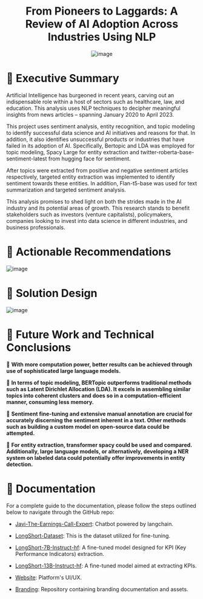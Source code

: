 <div align="center">
  
<h1 style="">From Pioneers to Laggards: A Review of AI Adoption Across Industries Using NLP</h1>

![image](https://github.com/sanchitkumar11/Review-of-AI-Adoption/assets/105491876/03d8c86f-db89-4690-a62e-9791e225c221)

</div>

<h1 style="">🤔 Executive Summary</h1>

Artificial Intelligence has burgeoned in recent years, carving out an indispensable role within a
host of sectors such as healthcare, law, and education. This analysis uses NLP techniques to
decipher meaningful insights from news articles – spanning January 2020 to April 2023.


This project uses sentiment analysis, entity recognition, and topic modeling to identify
successful data science and AI initiatives and reasons for that. In addition, it also identifies
unsuccessful products or industries that have failed in its adoption of AI. Specifically,
Bertopic and LDA was employed for topic modeling, Spacy Large for entity extraction and
twitter-roberta-base-sentiment-latest from hugging face for sentiment.


After topics were extracted from positive and negative sentiment articles respectively,
targeted entity extraction was implemented to identify sentiment towards these entities. In
addition, Flan-t5-base was used for text summarization and targeted sentiment analysis.


This analysis promises to shed light on both the strides made in the AI industry and its
potential areas of growth. This research stands to benefit stakeholders such as investors
(venture capitalists), policymakers, companies looking to invest into data science in different
industries, and business professionals.

<h1 style="">🚨 Actionable Recommendations</h1>

![image](https://github.com/sanchitkumar11/Review-of-AI-Adoption/assets/105491876/6c539248-6dbe-47e0-9e28-d396d531734e)

<h1 style="">🧠 Solution Design</h1>

![image](https://github.com/sanchitkumar11/Review-of-AI-Adoption/assets/105491876/34d16316-7b6c-4590-af14-b2916a7efbd5)

<h1 style="">🚀 Future Work and Technical Conclusions</h1>


💬 **With more computation power, better results can be achieved through use of
sophisticated large language models.**

📃 **In terms of topic modeling, BERTopic outperforms traditional methods such
as Latent Dirichlet Allocation (LDA). It excels in assembling similar topics into
coherent clusters and does so in a computation-efficient manner, consuming
less memory.**

🤖 **Sentiment fine-tuning and extensive manual annotation are crucial for
accurately discerning the sentiment inherent in a text. Other methods such as
building a custom model on open-source data could be attempted.**

🧐 **For entity extraction, transformer spacy could be used and compared.
Additionally, large language models, or alternatively, developing a NER system
on labeled data could potentially offer improvements in entity detection.**

<h1 style="">📖 Documentation</h1>
For a complete guide to the documentation, please follow the steps outlined below to navigate through the GitHub repo:

* [Javi-The-Earnings-Call-Expert](https://github.com/brief-ai-uchicago/Javi-The-Earnings-Call-Expert): Chatbot powered by langchain.
  
* [LongShort-Dataset](https://github.com/brief-ai-uchicago/LongShort-Dataset): This is the dataset utilized for fine-tuning.
  
* [LongShort-7B-Instruct-hf](https://github.com/brief-ai-uchicago/LongShort-7B-Instruct-hf): A fine-tuned model designed for KPI (Key Performance Indicators) extraction.
  
* [LongShort-13B-Instruct-hf](https://github.com/brief-ai-uchicago/LongShort-13B-Instruct-hf): A fine-tuned model aimed at extracting KPIs.
  
* [Website](https://github.com/brief-ai-uchicago/Brief-AI): Platform's UI/UX.
  
* [Branding](https://github.com/brief-ai-uchicago/Branding): Repository containing branding documentation and assets.











[My Other Repository]: https://github.com/yourusername/other-repository

